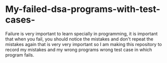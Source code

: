 # My-failed-dsa-programs-with-test-cases-
Failure is very important to learn specially in programming, it is important that when you fail, you should notice the mistakes and don't repeat the mistakes again that is very very important so I am making this repository to record my mistakes and my wrong programs wrong test case in which program fails.
